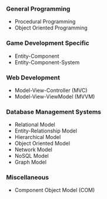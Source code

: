 ### General Programming
- Procedural Programming
- Object Oriented Programming
### Game Development Specific
- Entity-Component
- Entity-Component-System
### Web Development
- Model-View-Controller (MVC)
- Model-View-ViewModel (MVVM)
### Database Management Systems
- Relational Model
- Entity-Relationship Model
- Hierarchical Model
- Object Oriented Model
- Network Model
- NoSQL Model
- Graph Model
### Miscellaneous
- Component Object Model (COM)